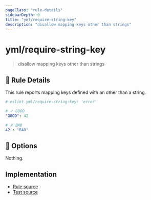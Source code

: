 ```yaml
---
pageClass: "rule-details"
sidebarDepth: 0
title: "yml/require-string-key"
description: "disallow mapping keys other than strings"
---
```

# yml/require-string-key

> disallow mapping keys other than strings

## :book: Rule Details

This rule reports mapping keys defined with an other than a string.

<eslint-code-block>

```yaml
# eslint yml/require-string-key: 'error'

# ✓ GOOD
"GOOD": 42

# ✗ BAD
42 : "BAD"
```

</eslint-code-block>

## :wrench: Options

Nothing.

## Implementation

- [Rule source](https://github.com/ota-meshi/eslint-plugin-yml/blob/master/src/rules/require-string-key.ts)
- [Test source](https://github.com/ota-meshi/eslint-plugin-yml/blob/master/tests/src/rules/require-string-key.js)
